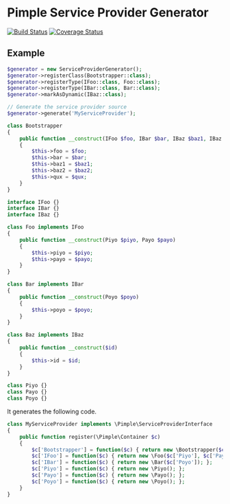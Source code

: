 # Pimple Service Provider Generator

[![Build Status](https://travis-ci.org/emonkak/pimple-service-provider-generator.png)](https://travis-ci.org/emonkak/pimple-service-provider-generator)
[![Coverage Status](https://coveralls.io/repos/emonkak/pimple-service-provider-generator/badge.png)](https://coveralls.io/r/emonkak/pimple-service-provider-generator)

## Example

```php
$generator = new ServiceProviderGenerator();
$generator->registerClass(Bootstrapper::class);
$generator->registerType(IFoo::class, Foo::class);
$generator->registerType(IBar::class, Bar::class);
$generator->markAsDynamic(IBaz::class);

// Generate the service provider source
$generator->generate('MyServiceProvider');

class Bootstrapper
{
    public function __construct(IFoo $foo, IBar $bar, IBaz $baz1, IBaz $baz2, $qux)
    {
        $this->foo = $foo;
        $this->bar = $bar;
        $this->baz1 = $baz1;
        $this->baz2 = $baz2;
        $this->qux = $qux;
    }
}

interface IFoo {}
interface IBar {}
interface IBaz {}

class Foo implements IFoo
{
    public function __construct(Piyo $piyo, Payo $payo)
    {
        $this->piyo = $piyo;
        $this->payo = $payo;
    }
}

class Bar implements IBar
{
    public function __construct(Poyo $poyo)
    {
        $this->poyo = $poyo;
    }
}

class Baz implements IBaz
{
    public function __construct($id)
    {
        $this->id = $id;
    }
}

class Piyo {}
class Payo {}
class Poyo {}
```

It generates the following code.

```php
class MyServiceProvider implements \Pimple\ServiceProviderInterface
{
    public function register(\Pimple\Container $c)
    {
        $c['Bootstrapper'] = function($c) { return new \Bootstrapper($c['IFoo'], $c['IBar'], $c['baz1@IBaz'], $c['baz2@IBaz'], $c['qux@']); };
        $c['IFoo'] = function($c) { return new \Foo($c['Piyo'], $c['Payo']); };
        $c['IBar'] = function($c) { return new \Bar($c['Poyo']); };
        $c['Piyo'] = function($c) { return new \Piyo(); };
        $c['Payo'] = function($c) { return new \Payo(); };
        $c['Poyo'] = function($c) { return new \Poyo(); };
    }
}
```
